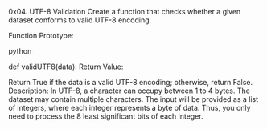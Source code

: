 0x04. UTF-8 Validation
Create a function that checks whether a given dataset conforms to valid UTF-8 encoding.

Function Prototype:

python

def validUTF8(data):
Return Value:

Return True if the data is a valid UTF-8 encoding; otherwise, return False.
Description:
In UTF-8, a character can occupy between 1 to 4 bytes.
The dataset may contain multiple characters.
The input will be provided as a list of integers, where each integer represents a byte of data. Thus, you only need to process the 8 least significant bits of each integer.
